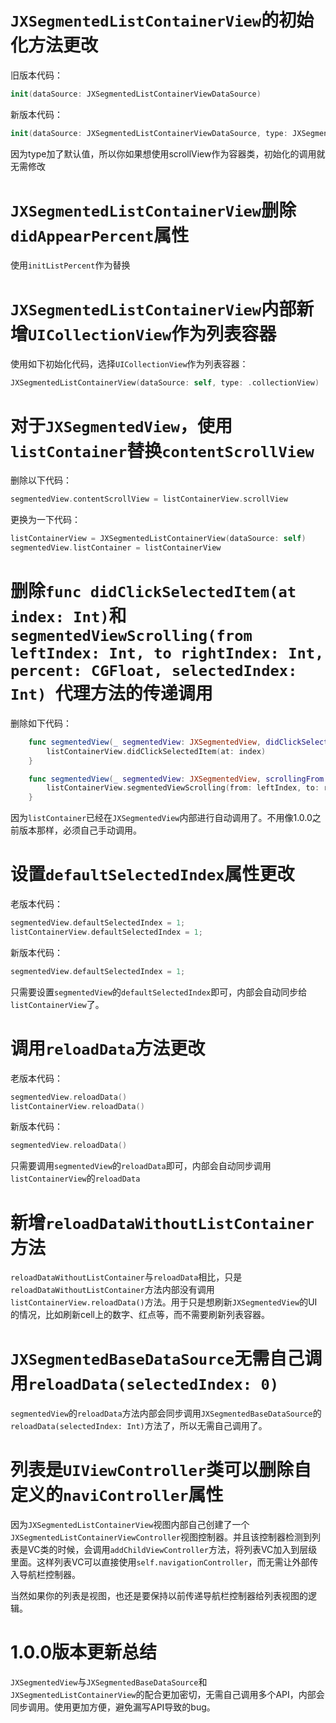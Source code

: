 

# `JXSegmentedListContainerView`的初始化方法更改

旧版本代码：
```Swift
init(dataSource: JXSegmentedListContainerViewDataSource)
```
新版本代码：
```Swift
init(dataSource: JXSegmentedListContainerViewDataSource, type: JXSegmentedListContainerType = .scrollView)
```
因为type加了默认值，所以你如果想使用scrollView作为容器类，初始化的调用就无需修改

# `JXSegmentedListContainerView`删除`didAppearPercent`属性

使用`initListPercent`作为替换

# `JXSegmentedListContainerView`内部新增`UICollectionView`作为列表容器

使用如下初始化代码，选择`UICollectionView`作为列表容器：
```Swift
JXSegmentedListContainerView(dataSource: self, type: .collectionView)
```

# 对于`JXSegmentedView`，使用`listContainer`替换`contentScrollView`

删除以下代码：
```Swift
segmentedView.contentScrollView = listContainerView.scrollView
```
更换为一下代码：
```Swift
listContainerView = JXSegmentedListContainerView(dataSource: self)
segmentedView.listContainer = listContainerView
```

# 删除`func didClickSelectedItem(at index: Int)`和`segmentedViewScrolling(from leftIndex: Int, to rightIndex: Int, percent: CGFloat, selectedIndex: Int) `代理方法的传递调用

删除如下代码：
```Swift
    func segmentedView(_ segmentedView: JXSegmentedView, didClickSelectedItemAt index: Int) {
        listContainerView.didClickSelectedItem(at: index)
    }

    func segmentedView(_ segmentedView: JXSegmentedView, scrollingFrom leftIndex: Int, to rightIndex: Int, percent: CGFloat) {
        listContainerView.segmentedViewScrolling(from: leftIndex, to: rightIndex, percent: percent, selectedIndex: segmentedView.selectedIndex)
    }
```

因为`listContainer`已经在`JXSegmentedView`内部进行自动调用了。不用像1.0.0之前版本那样，必须自己手动调用。

# 设置`defaultSelectedIndex`属性更改

老版本代码：
```Swift
segmentedView.defaultSelectedIndex = 1;
listContainerView.defaultSelectedIndex = 1;
```

新版本代码：
```Swift
segmentedView.defaultSelectedIndex = 1;
```

只需要设置`segmentedView`的`defaultSelectedIndex`即可，内部会自动同步给`listContainerView`了。

# 调用`reloadData`方法更改
老版本代码：
```Swift
segmentedView.reloadData()
listContainerView.reloadData()
```

新版本代码：
```Swift
segmentedView.reloadData()
```

只需要调用`segmentedView`的`reloadData`即可，内部会自动同步调用`listContainerView`的`reloadData`

# 新增`reloadDataWithoutListContainer`方法

`reloadDataWithoutListContainer`与`reloadData`相比，只是`reloadDataWithoutListContainer`方法内部没有调用`listContainerView.reloadData()`方法。用于只是想刷新`JXSegmentedView`的UI的情况，比如刷新cell上的数字、红点等，而不需要刷新列表容器。

# `JXSegmentedBaseDataSource`无需自己调用`reloadData(selectedIndex: 0)`

`segmentedView`的`reloadData`方法内部会同步调用`JXSegmentedBaseDataSource`的`reloadData(selectedIndex: Int)`方法了，所以无需自己调用了。

# 列表是`UIViewController`类可以删除自定义的`naviController`属性

因为`JXSegmentedListContainerView`视图内部自己创建了一个`JXSegmentedListContainerViewController`视图控制器。并且该控制器检测到列表是VC类的时候，会调用`addChildViewController`方法，将列表VC加入到层级里面。这样列表VC可以直接使用`self.navigationController`，而无需让外部传入导航栏控制器。

当然如果你的列表是视图，也还是要保持以前传递导航栏控制器给列表视图的逻辑。


# 1.0.0版本更新总结

`JXSegmentedView`与`JXSegmentedBaseDataSource`和`JXSegmentedListContainerView`的配合更加密切，无需自己调用多个API，内部会同步调用。使用更加方便，避免漏写API导致的bug。





